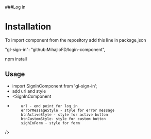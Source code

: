 
###Log in

# Installation

To import component from the repository add this line in package.json

"gl-sign-in": "github:MihajloFD/login-component",

npm install

## Usage
- import SignInComponent from 'gl-sign-in';
- add url and style
- <SignInComponent
-         url - end point for log in
          errorMessageStyle - style for error message
          btnActiveStyle - style for active button
          btnCustomStyle- style for custom button
          sighInForm - style for form
/>

